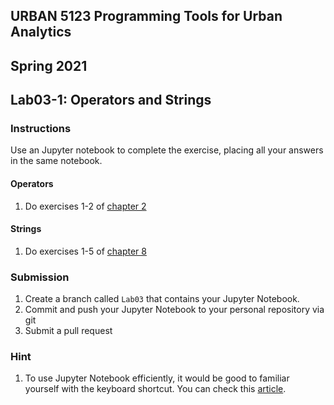 ## URBAN 5123 Programming Tools for Urban Analytics
## Spring 2021
## Lab03-1: Operators and Strings

### Instructions

Use an Jupyter notebook to complete the exercise, placing all your answers in the same notebook.

#### Operators

1. Do exercises 1-2 of [chapter 2]

#### Strings

1. Do exercises 1-5 of [chapter 8]

### Submission

1. Create a branch called `Lab03` that contains your Jupyter Notebook.
2. Commit and push your Jupyter Notebook to your personal repository via git
3. Submit a pull request

### Hint

1. To use Jupyter Notebook efficiently, it would be good to familiar yourself with the keyboard shortcut. You can check this [article].

[chapter 2]: http://www.greenteapress.com/thinkpython2/html/thinkpython2003.html
[chapter 8]: http://www.greenteapress.com/thinkpython2/html/thinkpython2009.html
[article]: https://www.dataquest.io/blog/jupyter-notebook-tips-tricks-shortcuts/#:~:text=You%20can%20also%20select%20sells,M%20to%20merge%20multiple%20cells.
